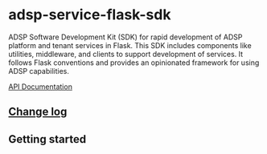 # adsp-service-flask-sdk

ADSP Software Development Kit (SDK) for rapid development of ADSP platform and tenant services in Flask.
This SDK includes components like utilities, middleware, and clients to support development of services.
It follows Flask conventions and provides an opinionated framework for using ADSP capabilities.

[API Documentation](docs/source/api.md)

## [Change log](CHANGELOG.md)

## Getting started
